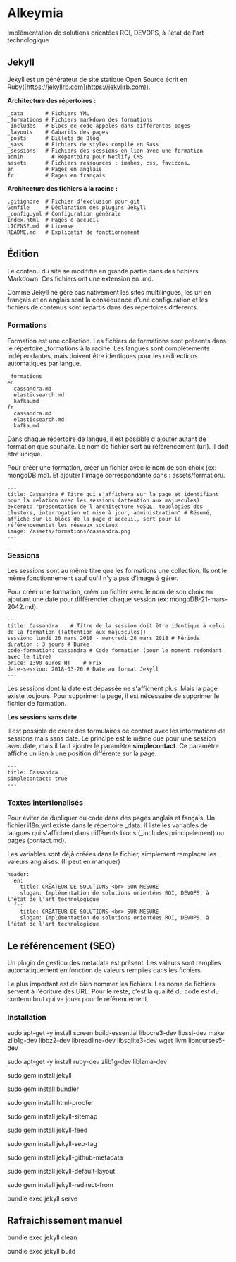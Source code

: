 # Alkeymia
Implémentation de solutions orientées ROI, DEVOPS, à l'état de l'art technologique

## Jekyll

Jekyll est un générateur de site statique Open Source écrit en Ruby([https://jekyllrb.com](https://jekyllrb.com)). 

**Architecture des répertoires :**
```
_data       # Fichiers YML
_formations # Fichiers markdown des formations
_includes   # Blocs de code appelés dans différentes pages
_layouts    # Gabarits des pages
_posts      # Billets de Blog
_sass       # Fichiers de styles compilé en Sass
_sessions   # Fichiers des sessions en lien avec une formation
admin	      # Répertoire pour Netlify CMS
assets      # Fichiers ressources : imahes, css, favicons…
en          # Pages en anglais
fr          # Pages en français
```

**Architecture des fichiers à la racine :**
```
.gitignore  # Fichier d'exclusion pour git
Gemfile     # Déclaration des plugins Jekyll
_config.yml # Configuration générale
index.html  # Pages d'accueil
LICENSE.md  # License
README.md   # Explicatif de fonctionnement
```

## Édition

Le contenu du site se modififie en grande partie dans des fichiers Markdown. Ces fichiers ont une extension en .md.

Comme Jekyll ne gère pas nativement les sites multilingues, les url en français et en anglais sont la conséquence d'une configuration et les fichiers de contenus sont répartis dans des répertoires différents.

### Formations

Formation est une collection. Les fichiers de formations sont présents dans le répertoire _formations à la racine.
Les langues sont complétements indépendantes, mais doivent être identiques pour les redirections automatiques par langue.

```
_formations
en
  cassandra.md
  elasticsearch.md
  kafka.md
fr
  cassandra.md
  elasticsearch.md
  kafka.md
```

Dans chaque répertoire de langue, il est possible d'ajouter autant de formation que souhaité. Le nom de fichier sert au référencement (url). Il doit être unique.

Pour créer une formation, créer un fichier avec le nom de son choix (ex: mongoDB.md). Et ajouter l'image correspondante dans : assets/formation/.

```
---
title: Cassandra # Titre qui s'affichera sur la page et identifiant pour la relation avec les sessions (attention aux majuscules)
excerpt: "presentation de l'architecture NoSQL, topologies des clusters, interrogation et mise à jour, administration" # Résumé, affiché sur le blocs de la page d'acceuil, sert pour le référencementet les réseaux sociaux
image: /assets/formations/cassandra.png
---
```

### Sessions

Les sessions sont au même titre que les formations une collection. Ils ont le même fonctionnement sauf qu'il n'y a pas d'image à gérer.

Pour créer une formation, créer un fichier avec le nom de son choix en ajoutant une date pour différencier chaque session (ex: mongoDB-21-mars-2042.md).

```
---
title: Cassandra	# Titre de la session doit être identique à celui de la formation ((attention aux majuscules))
session: lundi 26 mars 2018 - mercredi 28 mars 2018 # Période
duration : 3 jours # Durée
code-formation: cassandra # Code formation (pour le moment redondant avec le titre)
price: 1390 euros HT	# Prix
date-session: 2018-03-26 # Date au format Jekyll
---
```

Les sessions dont la date est dépassée ne s'affichent plus. Mais la page existe toujours. Pour supprimer la page, il est nécessaire de supprimer le fichier de formation.

**Les sessions sans date**

Il est possible de créer des formulaires de contact avec les informations de sessions mais sans date. Le principe est le même que pour une session avec date, mais il faut ajouter le paramètre __simplecontact__.
Ce paramètre affiche un lien à une position différente sur la page.

```
---
title: Cassandra
simplecontact: true
---
```

### Textes intertionalisés

Pour éviter de dupliquer du code dans des pages anglais et fançais. Un fichier i18n.yml existe dans le répertoire _data. Il liste les variables de langues qui s'affichent dans différents blocs (_includes principalement) ou pages (contact.md).

Les variables sont déjà créées dans le fichier, simplement remplacer les valeurs anglaises. (Il peut en manquer)

```
header:
  en:
    title: CRÉATEUR DE SOLUTIONS <br> SUR MESURE
    slogan: Implémentation de solutions orientées ROI, DEVOPS, à l'état de l'art technologique
  fr:
    title: CRÉATEUR DE SOLUTIONS <br> SUR MESURE
    slogan: Implémentation de solutions orientées ROI, DEVOPS, à l'état de l'art technologique
```

## Le référencement (SEO)

Un plugin de gestion des metadata est présent. Les valeurs sont remplies automatiquement en fonction de valeurs remplies dans les fichiers.

Le plus important est de bien nommer les fichiers. Les noms de fichiers servent à l'écriture des URL.
Pour le reste, c'est la qualité du code est du contenu brut qui va jouer pour le référencement.

### Installation

sudo apt-get -y install screen build-essential libpcre3-dev libssl-dev make zlib1g-dev libbz2-dev libreadline-dev libsqlite3-dev wget llvm libncurses5-dev

sudo apt-get -y install ruby-dev zlib1g-dev liblzma-dev

sudo gem install jekyll

sudo gem install bundler

sudo gem install html-proofer

sudo gem install jekyll-sitemap

sudo gem install jekyll-feed

sudo gem install jekyll-seo-tag

sudo gem install jekyll-github-metadata

sudo gem install jekyll-default-layout

sudo gem install jekyll-redirect-from

bundle exec jekyll serve

## Rafraichissement manuel

bundle exec jekyll clean

bundle exec jekyll build


